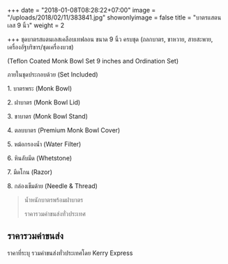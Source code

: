 +++
date = "2018-01-08T08:28:22+07:00"
image = "/uploads/2018/02/11/383841.jpg"
showonlyimage = false
title = "บาตรแสตนเลส 9 นิ้ว"
weight = 2

+++
ชุดบาตรสแตนเลสเคลือบเทฟลอน ขนาด 9 นิ้ว ครบชุด (ถลกบาตร, ขาหวาย, สายสะพาย, เครื่องอัฐบริขาร/ชุดเครื่องบวช) 

\(Teflon Coated Monk Bowl Set 9 inches and Ordination Set)

<!--more-->

ภายในชุดประกอบด้วย (Set Included)

1\. บาตรพระ (Monk Bowl)

2\. ฝาบาตร (Monk Bowl Lid)

3\. ขาบาตร (Monk Bowl Stand)

4\. ตลบบาตร (Premium Monk Bowl Cover)

5\. หม้อกรองน้ำ (Water Filter)

6\. หินลับมีด (Whetstone)

7\. มีดโกน (Razor)

8\. กล่องเข็มด้าย (Needle & Thread)

> น้ำหนักบาตรพร้อมฝาบาตร
>
> ราคารวมค่าขนส่งทั่วประเทศ

## ราคารวมค่าขนส่ง

ราคาที่ระบุ รวมค่าขนส่งทั่วประเทศโดย Kerry Express
